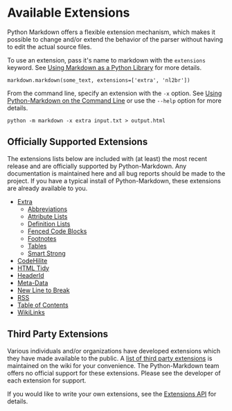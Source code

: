 Available Extensions
====================

Python Markdown offers a flexible extension mechanism, which makes it possible 
to change and/or extend the behavior of the parser without having to edit the 
actual source files. 

To use an extension, pass it's name to markdown with the `extensions` keyword.
See [Using Markdown as a Python Library](../using_as_module.html) for more 
details. 

    markdown.markdown(some_text, extensions=['extra', 'nl2br'])

From the command line, specify an extension with the `-x` option.
See [Using Python-Markdown on the Command Line](../command_line.html) or use the
`--help` option for more details.

    python -m markdown -x extra input.txt > output.html

Officially Supported Extensions
-------------------------------

The extensions lists below are included with (at least) the most recent release
and are officially supported by Python-Markdown. Any documentation is 
maintained here and all bug reports should be made to the project. If you 
have a typical install of Python-Markdown, these extensions are already 
available to you.

* [Extra](extra.html)
    * [Abbreviations](abbreviations.html)
    * [Attribute Lists](attr_list.html)
    * [Definition Lists](definition_lists.html)
    * [Fenced Code Blocks](fenced_code_blocks.html)
    * [Footnotes](footnotes.html)
    * [Tables](tables.html)
    * [Smart Strong](smart_strong.html)
* [CodeHilite](code_hilite.html)
* [HTML Tidy](html_tidy.html)
* [HeaderId](header_id.html)
* [Meta-Data](meta_data.html)
* [New Line to Break](nl2br.html)
* [RSS](rss.html)
* [Table of Contents](toc.html)
* [WikiLinks](wikilinks.html)

Third Party Extensions
----------------------

Various individuals and/or organizations have developed extensions which they
have made available to the public.  A [list of third party 
extensions](http://freewisdom.org/projects/python-markdown/Available_Extensions)
is maintained on the wiki for your convenience. The Python-Markdown team 
offers no official support for these extensions. Please see the developer of 
each extension for support.

If you would like to write your own extensions, see the 
[Extensions API](../writing_extensions.html) for details.
